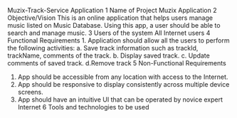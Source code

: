 Muzix-Track-Service Application
1 Name of Project Muzix Application
2 Objective/Vision This is an online application that helps users manage music
listed on Music Database.
Using this app, a user should be able to search and
manage music.
3 Users of the system All Internet users
4 Functional
Requirements 1. Application should allow all the users to perform the
following activities:
a. Save track information such as trackId,
trackName, comments of the track.
b. Display saved track.
c. Update comments of saved track.
d.Remove track
5 Non-Functional
Requirements
1. App should be accessible from any location with access
to the Internet.
2. App should be responsive to display consistently across
multiple device screens.
3. App should have an intuitive UI that can be operated by
novice expert Internet
6 Tools and technologies
to be used
